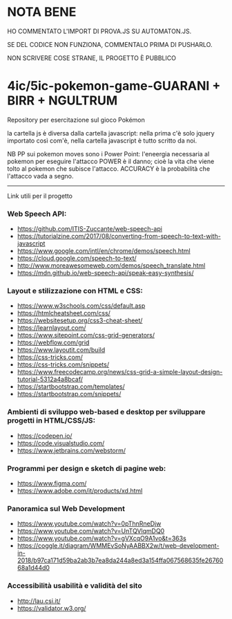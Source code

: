 # NOTA BENE

HO COMMENTATO L'IMPORT DI PROVA.JS SU AUTOMATON.JS. 

SE DEL CODICE NON FUNZIONA, COMMENTALO PRIMA DI PUSHARLO.

NON SCRIVERE COSE STRANE, IL PROGETTO È PUBBLICO 

# 4ic/5ic-pokemon-game-GUARANI + BIRR + NGULTRUM
Repository per esercitazione sul gioco Pokémon

la cartella js è diversa dalla cartella javascript: nella prima c'è solo jquery importato così com'è,
nella cartella javascript è tutto scritto da noi.

NB
PP sui pokemon moves sono i Power Point: l'eneergia necessaria al pokemon per eseguire l'attacco
POWER è il danno; cioè la vita che viene tolto al pokemon che subisce l'attacco.
ACCURACY è la probabilità che l'attacco vada a segno.

-------------------------------------------
Link utili per il progetto

### Web Speech API:

* https://github.com/ITIS-Zuccante/web-speech-api
* https://tutorialzine.com/2017/08/converting-from-speech-to-text-with-javascript
* https://www.google.com/intl/en/chrome/demos/speech.html
* https://cloud.google.com/speech-to-text/
* http://www.moreawesomeweb.com/demos/speech_translate.html
* https://mdn.github.io/web-speech-api/speak-easy-synthesis/


### Layout e stilizzazione con HTML e CSS:

* https://www.w3schools.com/css/default.asp
* https://htmlcheatsheet.com/css/
* https://websitesetup.org/css3-cheat-sheet/
* https://learnlayout.com/
* https://www.sitepoint.com/css-grid-generators/
* https://webflow.com/grid
* https://www.layoutit.com/build
* https://css-tricks.com/
* https://css-tricks.com/snippets/
* https://www.freecodecamp.org/news/css-grid-a-simple-layout-design-tutorial-5312a4a8bcaf/
* https://startbootstrap.com/templates/
* https://startbootstrap.com/snippets/

### Ambienti di sviluppo web-based e desktop per sviluppare progetti in HTML/CSS/JS:

* https://codepen.io/
* https://code.visualstudio.com/
* https://www.jetbrains.com/webstorm/

### Programmi per design e sketch di pagine web:

* https://www.figma.com/
* https://www.adobe.com/it/products/xd.html

### Panoramica sul Web Development

* https://www.youtube.com/watch?v=0pThnRneDjw
* https://www.youtube.com/watch?v=UnTQVlqmDQ0
* https://www.youtube.com/watch?v=gVXcqO9A1vo&t=363s
* https://coggle.it/diagram/WMMEvSoNyAABBX2w/t/web-development-in-2018/b97ca171d59ba2ab3b7ea8da244a8ed3a154ffa067568635fe2676068a1d44d0

### Accessibilità usabilità e validità del sito

* http://lau.csi.it/
* https://validator.w3.org/
